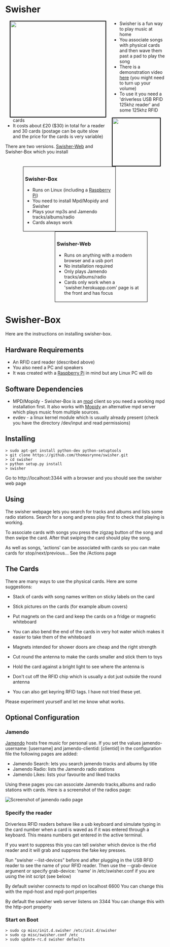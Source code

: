<h1>Swisher</h1>

<img src="https://raw.github.com/thomasrynne/jamendo-contest/master/swisher/assets/whiteboard.jpg" width="300em" style="border: solid 2px black; margin-left: 1em; margin-right: 3em; float: left"/>
<img src="https://raw.github.com/thomasrynne/jamendo-contest/master/swisher/assets/rfid-reader.jpg" width="150em" style="border: solid 2px black; margin-left: 1em; margin-right: 1em; float: right"/>

<ul>
  <li>Swisher is a fun way to play music at home</li>
  <li>You associate songs with physical cards and then wave them past a pad to play the song</li>
  <li>There is a demonstration video <a href="http://youtu.be/6y7gLkIasRE">here</a> (you might need to turn up your volume)</li>
  <li>To use it you need a 'driverless USB RFID 125khz reader' and some 125khz RFID cards</li>
  <li>It costs about £20 ($30) in total for a reader and 30 cards
   (postage can be quite slow and the price for the cards is very variable)</li>
</ul>

<p>There are two versions. <a href="http://swisher.herokuapp.com">Swisher-Web</a> and Swisher-Box which you install</p>
<div>
 <div style="float: left; margin-left: 4em; border: solid 1px black; width: 20em; padding: 5px">
   <h3>Swisher-Box</h3>
    <ul>
     <li>Runs on Linux (including a <a href="http://en.wikipedia.org/wiki/Raspberry_Pi">Raspberry Pi</a>)</li>
     <li>You need to install Mpd/Mopidy and Swisher</li>
     <li>Plays your mp3s and Jamendo tracks/albums/radio</li>
     <li>Cards always work</li>
    </ul>
 </div>

 <div style="float: right; margin-right: 4em; border: solid 1px black; width: 20em; padding: 5px">
   <h3>Swisher-Web</h3>
    <ul>
     <li>Runs on anything with a modern browser and a usb port</li>
     <li>No installation required</li>
     <li>Only plays Jamendo tracks/albums/radio</li>
     <li>Cards only work when a 'swisher.herokuapp.com' page is at the front and has focus</li>
    </ul>
 </div>

 <div style="clear: both"></div>

<h1>Swisher-Box</h1>

Here are the instructions on installing swisher-box.

 Hardware Requirements
---------------------
- An RFID card reader (described above)
- You also need a PC and speakers
- It was created with a [Raspberry Pi](http://www.raspberrypi.org) in mind but any Linux PC will do

Software Dependencies
---------------------
- MPD/Mopidy - Swisher-Box is an [mpd](http://mpd.wikia.com) client so you need a working mpd installation first. It also works with [Mopidy](http://www.mopidy.com/) an alternative mpd server which plays music from multiple sources.
- evdev - a linux kernel module which is usually already present
   (check you have the directory /dev/input and read permissions)

Installing
----------
    > sudo apt-get install python-dev python-setuptools
    > git clone https://github.com/thomasrynne/swisher.git
    > cd swisher
    > python setup.py install
    > swisher

 Go to http://localhost:3344 with a browser and you should see the swisher web page

Using
-----
 The swisher webpage lets you search for tracks and albums and lists some radio stations. Search for a song and press play first to check that playing is working.
 
 To associate cards with songs you press the zigzag button of the song and then
 swipe the card. After that swiping the card should play the song.

 As well as songs, 'actions' can be associated with cards so you can make
 cards for stop/next/previous... See the /Actions page

The Cards
---------
 There are many ways to use the physical cards. Here are some suggestions:

- Stack of cards with song names written on sticky labels on the card
- Stick pictures on the cards (for example album covers)
- Put magnets on the card and keep the cards on a fridge or magnetic whiteboard
 - You can also bend the end of the cards in very hot water 
    which makes it easier to take them of the whiteboard
 - Magnets intended for shower doors are cheap and the right strength
- Cut round the antenna to make the cards smaller and stick them to toys
 - Hold the card against a bright light to see where the antenna is
 - Don't cut off the RFID chip which is usually a dot just outside the
   round antenna

- You can also get keyring RFID tags. I have not tried these yet.

Please experiment yourself and let me know what works.

Optional  Configuration
-----------------------

### Jamendo

 [Jamendo](http://www.jamendo.com) hosts free music for personal use.
 If you set the values jamendo-username: [username] and jamendo-clientid: [clientid] in the configuration file the following pages are added: 

- Jamendo Search: lets you search jamendo tracks and albums by title
- Jamendo Radio: lists the Jamendo radio stations
- Jamendo Likes: lists your favourite and liked tracks

Using these pages you can associate Jamendo tracks,albums and radio stations with cards. Here is a screenshot of the radios page:

![Screenshot of jamendo radio page](https://raw.github.com/thomasrynne/jamendo-contest/master/screenshots/jamendo-radio.png)

### Specify the reader

 Driverless RFID readers behave like a usb keyboard and simulate typing
 in the card number when a card is waved as if it was entered through a keyboard.
 This means numbers get entered in the active terminal.

 If you want to suppress this you can tell swisher which
 device is the rfid reader and it will grab and suppress the fake
 key presses.

 Run "swisher --list-devices" before and after plugging in the USB RFID reader
 to see the name of your RFID reader. Then use 
  the --grab-device argument or specify grab-device: 'name' in /etc/swisher.conf
  if you are using the init script (see below)

 By default swisher connects to mpd on localhost 6600
 You can change this with the mpd-host and mpd-port properties
 
 By default the swisher web server listens on 3344
 You can change this with the http-port property

### Start on Boot

    > sudo cp misc/init.d.swisher /etc/init.d/swisher
    > sudo cp misc/swisher.conf /etc
    > sudo update-rc.d swisher defaults


